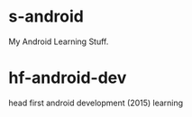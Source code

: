 # s-android
My Android Learning Stuff.


# hf-android-dev
head first android development (2015) learning
